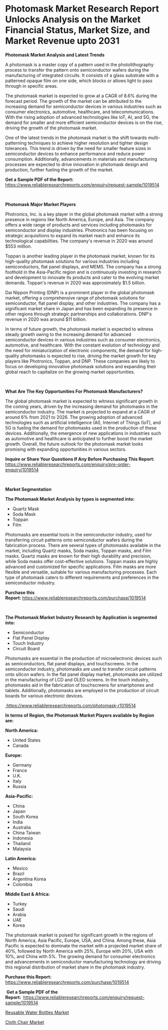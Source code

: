 <p><h1>Photomask Market Research Report Unlocks Analysis on the Market Financial Status, Market Size, and Market Revenue upto 2031</h1></p><p><strong>Photomask Market Analysis and Latest Trends</strong></p>
<p><p>A photomask is a master copy of a pattern used in the photolithography process to transfer the pattern onto semiconductor wafers during the manufacturing of integrated circuits. It consists of a glass substrate with a patterned opaque film on one side, which blocks or allows light to pass through in specific areas.</p><p>The photomask market is expected to grow at a CAGR of 8.6% during the forecast period. The growth of the market can be attributed to the increasing demand for semiconductor devices in various industries such as consumer electronics, automotive, healthcare, and telecommunications. With the rising adoption of advanced technologies like IoT, AI, and 5G, the demand for smaller and more efficient semiconductor devices is on the rise, driving the growth of the photomask market.</p><p>One of the latest trends in the photomask market is the shift towards multi-patterning techniques to achieve higher resolution and tighter design tolerances. This trend is driven by the need for smaller feature sizes in semiconductor devices to enhance performance and reduce power consumption. Additionally, advancements in materials and manufacturing processes are expected to drive innovation in photomask design and production, further fueling the growth of the market.</p></p>
<p><strong>Get a Sample PDF of the Report:&nbsp;</strong> <a href="https://www.reliableresearchreports.com/enquiry/request-sample/1019514">https://www.reliableresearchreports.com/enquiry/request-sample/1019514</a></p>
<p>&nbsp;</p>
<p><strong>Photomask Major Market Players</strong></p>
<p><p>Photronics, Inc. is a key player in the global photomask market with a strong presence in regions like North America, Europe, and Asia. The company offers a wide range of products and services including photomasks for semiconductor and display industries. Photronics has been focusing on strategic acquisitions to expand its market reach and enhance its technological capabilities. The company's revenue in 2020 was around $553 million.</p><p>Toppan is another leading player in the photomask market, known for its high-quality photomask solutions for various industries including semiconductors, flat panel displays, and MEMS. The company has a strong foothold in the Asia-Pacific region and is continuously investing in research and development to innovate its products and cater to the evolving market demands. Toppan's revenue in 2020 was approximately $1.5 billion.</p><p>Dai Nippon Printing (DNP) is a prominent player in the global photomask market, offering a comprehensive range of photomask solutions for semiconductor, flat panel display, and other industries. The company has a significant market share in Japan and has been expanding its presence in other regions through strategic partnerships and collaborations. DNP's revenue in 2020 was around $11 billion.</p><p>In terms of future growth, the photomask market is expected to witness steady growth owing to the increasing demand for advanced semiconductor devices in various industries such as consumer electronics, automotive, and healthcare. With the constant evolution of technology and the need for miniaturization of electronic components, the demand for high-quality photomasks is expected to rise, driving the market growth for key players like Photronics, Toppan, and DNP. These companies are likely to focus on developing innovative photomask solutions and expanding their global reach to capitalize on the growing market opportunities.</p></p>
<p>&nbsp;</p>
<p><strong>What Are The Key Opportunities For Photomask Manufacturers?</strong></p>
<p><p>The global photomask market is expected to witness significant growth in the coming years, driven by the increasing demand for photomasks in the semiconductor industry. The market is projected to expand at a CAGR of around 6% from 2021 to 2026. The growing adoption of advanced technologies such as artificial intelligence (AI), Internet of Things (IoT), and 5G is fueling the demand for photomasks used in the production of these devices. Additionally, the emergence of new applications in industries such as automotive and healthcare is anticipated to further boost the market growth. Overall, the future outlook for the photomask market looks promising with expanding opportunities in various sectors.</p></p>
<p><strong>Inquire or Share Your Questions If Any Before Purchasing This Report:</strong> <a href="https://www.reliableresearchreports.com/enquiry/pre-order-enquiry/1019514">https://www.reliableresearchreports.com/enquiry/pre-order-enquiry/1019514</a></p>
<p>&nbsp;</p>
<p><strong>Market Segmentation</strong></p>
<p><strong>The Photomask Market Analysis by types is segmented into:</strong></p>
<p><ul><li>Quartz Mask</li><li>Soda Mask</li><li>Toppan</li><li>Film</li></ul></p>
<p><p>Photomasks are essential tools in the semiconductor industry, used for transferring circuit patterns onto semiconductor wafers during the fabrication process. There are several types of photomasks available in the market, including Quartz masks, Soda masks, Toppan masks, and Film masks. Quartz masks are known for their high durability and precision, while Soda masks offer cost-effective solutions. Toppan masks are highly advanced and customized for specific applications. Film masks are more flexible and versatile, suitable for various manufacturing processes. Each type of photomask caters to different requirements and preferences in the semiconductor industry.</p></p>
<p><strong>Purchase this Report:&nbsp;</strong><a href="https://www.reliableresearchreports.com/purchase/1019514">https://www.reliableresearchreports.com/purchase/1019514</a></p>
<p>&nbsp;</p>
<p><strong>The Photomask Market Industry Research by Application is segmented into:</strong></p>
<p><ul><li>Semiconductor</li><li>Flat Panel Display</li><li>Touch Industry</li><li>Circuit Board</li></ul></p>
<p><p>Photomasks are essential in the production of microelectronic devices such as semiconductors, flat panel displays, and touchscreens. In the semiconductor industry, photomasks are used to transfer circuit patterns onto silicon wafers. In the flat panel display market, photomasks are utilized in the manufacturing of LCD and OLED screens. In the touch industry, photomasks aid in the fabrication of touchscreens for smartphones and tablets. Additionally, photomasks are employed in the production of circuit boards for various electronic devices.</p></p>
<p><a href="https://www.reliableresearchreports.com/photomask-r1019514">&nbsp;https://www.reliableresearchreports.com/photomask-r1019514</a></p>
<p><strong>In terms of Region, the Photomask Market Players available by Region are:</strong></p>
<p>
    <p> <strong> North America: </strong>
        <ul>
            <li>United States</li>
            <li>Canada</li>
        </ul>
        </p> 
    <p> <strong> Europe: </strong>
        <ul>
            <li>Germany</li>
            <li>France</li>
            <li>U.K.</li>
            <li>Italy</li>
            <li>Russia</li>
        </ul>
        </p> 
    <p> <strong> Asia-Pacific: </strong>
        <ul>
            <li>China</li>
            <li>Japan</li>
            <li>South Korea</li>
            <li>India</li>
            <li>Australia</li>
            <li>China Taiwan</li>
            <li>Indonesia</li>
            <li>Thailand</li>
            <li>Malaysia</li>
        </ul>
        </p> 
    <p> <strong> Latin America: </strong>
        <ul>
            <li>Mexico</li>
            <li>Brazil</li>
            <li>Argentina Korea</li>
            <li>Colombia</li>
        </ul>
        </p> 
    <p> <strong> Middle East & Africa: </strong>
        <ul>
            <li>Turkey</li>
            <li>Saudi</li>
            <li>Arabia</li>
            <li>UAE</li>
            <li>Korea</li>
        </ul>
    </p>
    </p>
<p><p>The photomask market is poised for significant growth in the regions of North America, Asia Pacific, Europe, USA, and China. Among these, Asia Pacific is expected to dominate the market with a projected market share of 40%, followed by North America with 25%, Europe with 20%, USA with 10%, and China with 5%. The growing demand for consumer electronics and advancements in semiconductor manufacturing technology are driving this regional distribution of market share in the photomask industry.</p></p>
<p><strong>Purchase this Report: </strong><a href="https://www.reliableresearchreports.com/purchase/1019514">https://www.reliableresearchreports.com/purchase/1019514</a></p>
<p>&nbsp;<strong>Get a Sample PDF of the Report:&nbsp;&nbsp;</strong><a href="https://www.reliableresearchreports.com/enquiry/request-sample/1019514">https://www.reliableresearchreports.com/enquiry/request-sample/1019514</a></p>
<p><strong></strong></p>
<p><p><a href="https://view.publitas.com/reportprime-1/reusable-water-bottles-market-size-growth-trends-statistics-forecasts-2024-2031/">Reusable Water Bottles Market</a></p><p><a href="https://github.com/dianemacle6776/Market-Research-Report-List-1/blob/main/cloth-chair-market.md">Cloth Chair Market</a></p></p>